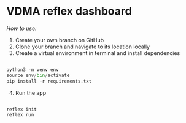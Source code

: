 # VDMA reflex dashboard


_How to use:_

1. Create your own branch on GitHub
2. Clone your branch and navigate to its location locally
3. Create a virtual environment in terminal and install dependencies

```python

python3 -m venv env
source env/bin/activate
pip install -r requirements.txt

```

4. Run the app

```python

reflex init
reflex run

```